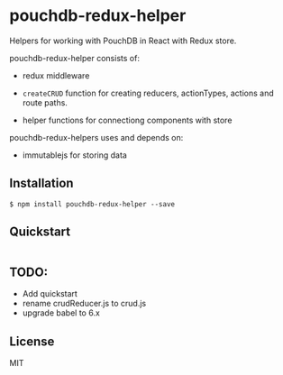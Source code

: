 # pouchdb-redux-helper

Helpers for working with PouchDB in React with Redux store.

pouchdb-redux-helper consists of:

* redux middleware

* `createCRUD` function for creating reducers, actionTypes, actions and route paths.

* helper functions for connectiong components with store

pouchdb-redux-helpers uses and depends on:

* immutablejs for storing data

## Installation

```
$ npm install pouchdb-redux-helper --save
```

## Quickstart

```js
```

## TODO:

* Add quickstart
* rename crudReducer.js to crud.js
* upgrade babel to 6.x

## License

MIT
